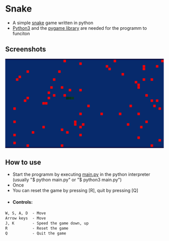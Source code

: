 # Snake
 * A simple [snake](https://en.wikipedia.org/wiki/Snake_(video_game_genre)) game written in python
 * [Python3](https://www.python.org/downloads/) and the [pygame library](https://www.pygame.org) are needed for the programm to funciton
## Screenshots
![Screenshot 1](/screenshots/1.png?raw=true "Screenshot 1")
## How to use
* Start the programm by executing [main.py](/main.py) in the python interpreter (usually "$ python main.py" or "$ python3 main.py")
* Once 
* You can reset the game by pressing [R], quit by pressing [Q] 
* #### Controls: 
```
W, S, A, D  - Move
Arrow keys  - Move
J, K        - Speed the game down, up
R           - Reset the game
Q           - Quit the game
```
